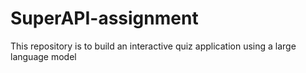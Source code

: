 # SuperAPI-assignment
This repository is to build an interactive quiz application using a large language model
